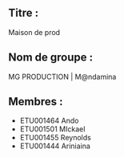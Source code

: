  
## Titre :
Maison de prod

## Nom de groupe :
MG PRODUCTION | M@ndamina

## Membres :
* ETU001464 Ando
* ETU001501 MIckael
* ETU001455 Reynolds
* ETU001444 Ariniaina


